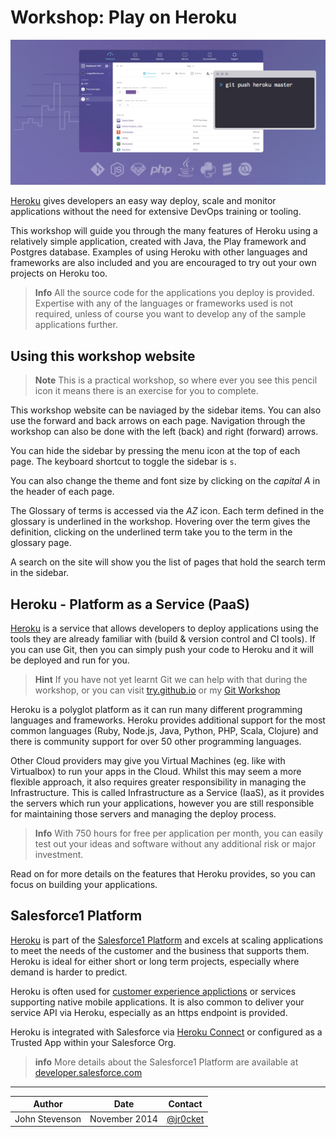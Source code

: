 # Workshop: Play on Heroku

![Heroku Logo](images/heroku-concept.png)

  [Heroku](https://www.heroku.com) gives developers an easy way deploy, scale and monitor applications without the need for extensive DevOps training or tooling.

  This workshop will guide you through the many features of Heroku using a relatively simple application, created with Java, the Play framework and Postgres database.  Examples of using Heroku with other languages and frameworks are also included and you are encouraged to try out your own projects on Heroku too.

> **Info**  All the source code for the applications you deploy is provided.  Expertise with any of the languages or frameworks used is not required, unless of course you want to develop any of the sample applications further.

## Using this workshop website

> **Note** This is a practical workshop, so where ever you see this pencil icon it means there is an exercise for you to complete.  

  This workshop website can be naviaged by the sidebar items.  You can also use the forward and back arrows on each page.  Navigation through the workshop can also be done with the left (back) and right (forward) arrows.
  
  You can hide the sidebar by pressing the menu icon at the top of each page.  The keyboard shortcut to toggle the sidebar is `s`.
  
  You can also change the theme and font size by clicking on the _capital A_ in the header of each page.
  
  The Glossary of terms is accessed via the _AZ_ icon.  Each term defined in the glossary is underlined in the workshop.  Hovering over the term gives the definition, clicking on the underlined term take you to the term in the glossary page.

  A search on the site will show you the list of pages that hold the search term in the sidebar.

## Heroku - Platform as a Service (PaaS)

  [Heroku](https://www.heroku.com) is a service that allows developers to deploy applications using the tools they are already familiar with (build & version control and CI tools).  If you can use Git, then you can simply push your code to Heroku and it will be deployed and run for you.
  
> **Hint** If you have not yet learnt Git we can help with that during the workshop, or you can visit [try.github.io](http://try.github.io) or my [Git Workshop](http://jr0cket.co.uk/git-workshop/)

  Heroku is a polyglot platform as it can run many different programming languages and frameworks.  Heroku provides additional support for the most common languages (Ruby, Node.js, Java, Python, PHP, Scala, Clojure) and there is community support for over 50 other programming languages.

  Other Cloud providers may give you Virtual Machines (eg. like with Virtualbox) to run your apps in the Cloud.  Whilst this may seem a more flexible approach, it also requires greater responsibility in managing the Infrastructure.  This is called Infrastructure as a Service (IaaS), as it provides the servers which run your applications, however you are still responsible for maintaining those servers and managing the deploy process.

> **Info** With 750 hours for free per application per month, you can easily test out your ideas and software without any additional risk or major investment.

  Read on for more details on the features that Heroku provides, so you can focus on building your applications.

## Salesforce1 Platform 

  [Heroku](https://www.heroku.com) is part of the [Salesforce1 Platform](https://developer.salesforce.com) and excels at scaling applications to meet the needs of the customer and the business that supports them.  Heroku is ideal for either short or long term projects, especially where demand is harder to predict.
  
  Heroku is often used for [customer experience applictions](https://www.heroku.com/cx) or services supporting native mobile applications.  It is also common to deliver your service API via Heroku, especially as an https endpoint is provided. 

  Heroku is integrated with Salesforce via [Heroku Connect](https://www.heroku.com/connect) or configured as a Trusted App within your Salesforce Org.

> **info** More details about the Salesforce1 Platform are available at [developer.salesforce.com](https://developer.salesforce.com) 

---

| Author | Date | Contact
| -- | -- | -- |
|John Stevenson | November 2014 | [@jr0cket](https://twitter.com/jr0cket)



